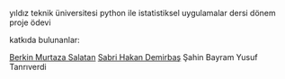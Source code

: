 yıldız teknik üniversitesi python ile istatistiksel uygulamalar dersi dönem proje ödevi 

katkıda bulunanlar:

[Berkin Murtaza Salatan](https://github.com/berkinsalatan)
[Sabri Hakan Demirbaş](https://github.com/SHaken53)
Şahin Bayram
Yusuf Tanrıverdi

